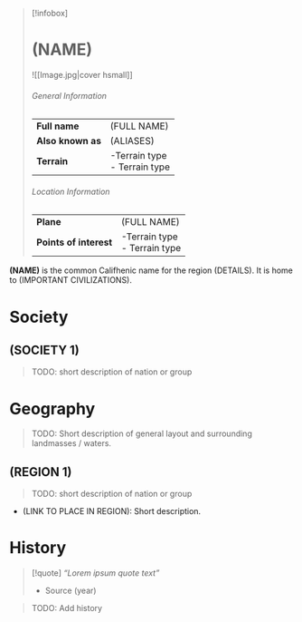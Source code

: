 > [!infobox]
> # (NAME) 
> ![[Image.jpg|cover hsmall]]  
> ###### General Information
> | | |  
> |---|---|  
> | **Full name** | (FULL NAME) |
> | **Also known as** | (ALIASES) |
> | **Terrain** | -Terrain type<br>- Terrain type |
> ###### Location Information
> | | |  
> |---|---|  
> | **Plane** | (FULL NAME) |
> | **Points of interest** | -Terrain type<br>- Terrain type |

**(NAME)** is the common Califhenic name for the region (DETAILS). It is home to (IMPORTANT CIVILIZATIONS).
# Society
## (SOCIETY 1)
> TODO: short description of nation or group

# Geography
> TODO: Short description of general layout and surrounding landmasses / waters.
## (REGION 1)
> TODO: short description of nation or group
- (LINK TO PLACE IN REGION): Short description.
# History
>[!quote]
>*“Lorem ipsum quote text”*  
>- Source (year)

> TODO: Add history